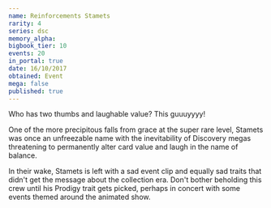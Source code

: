 ```yaml
---
name: Reinforcements Stamets
rarity: 4
series: dsc
memory_alpha:
bigbook_tier: 10
events: 20
in_portal: true
date: 16/10/2017
obtained: Event
mega: false
published: true
---
```


Who has two thumbs and laughable value? This guuuyyyy!

One of the more precipitous falls from grace at the super rare level, Stamets was once an unfreezable name with the inevitability of Discovery megas threatening to permanently alter card value and laugh in the name of balance.

In their wake, Stamets is left with a sad event clip and equally sad traits that didn't get the message about the collection era. Don't bother beholding this crew until his Prodigy trait gets picked, perhaps in concert with some events themed around the animated show.
